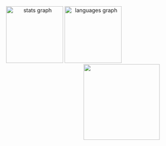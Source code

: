 <div align="center">
  <img src="https://github-readme-stats.vercel.app/api?username=LFNG15&hide_title=true&hide_rank=true&show_icons=false&include_all_commits=true&count_private=true&disable_animations=true&theme=tokyonight&locale=en&hide_border=true" height="150" alt="stats graph"  />
  <img src="https://github-readme-stats.vercel.app/api/top-langs?username=LFNG15&locale=en&hide_title=true&layout=compact&card_width=320&langs_count=6&theme=tokyonight&hide_border=true" height="150" alt="languages graph"  />
</div>
<img align="right" height="200" src="https://i.pinimg.com/564x/b9/56/9a/b9569af3f8476aa381679577833c07e2.jpg"  />




